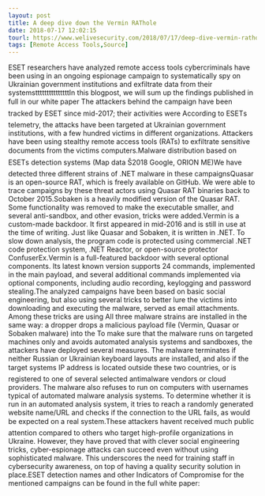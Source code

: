 ```yaml
---
layout: post
title: A deep dive down the Vermin RAThole
date: 2018-07-17 12:02:15
tourl: https://www.welivesecurity.com/2018/07/17/deep-dive-vermin-rathole/
tags: [Remote Access Tools,Source]
---
```

ESET researchers have analyzed remote access tools cybercriminals have been using in an ongoing espionage campaign to systematically spy on Ukrainian government institutions and exfiltrate data from their systemstttttttttttttttIn this blogpost, we will sum up the findings published in full in our white paper The attackers behind the campaign have been tracked by ESET since mid-2017; their activities were According to ESETs telemetry, the attacks have been targeted at Ukrainian government institutions, with a few hundred victims in different organizations. Attackers have been using stealthy remote access tools (RATs) to exfiltrate sensitive documents from the victims computers.Malware distribution based on ESETs detection systems (Map data Š2018 Google, ORION ME)We have detected three different strains of .NET malware in these campaignsQuasar is an open-source RAT, which is freely available on GitHub. We were able to trace campaigns by these threat actors using Quasar RAT binaries back to October 2015.Sobaken is a heavily modified version of the Quasar RAT. Some functionality was removed to make the executable smaller, and several anti-sandbox, and other evasion, tricks were added.Vermin is a custom-made backdoor. It first appeared in mid-2016 and is still in use at the time of writing. Just like Quasar and Sobaken, it is written in .NET. To slow down analysis, the program code is protected using commercial .NET code protection system, .NET Reactor, or open-source protector ConfuserEx.Vermin is a full-featured backdoor with several optional components. Its latest known version supports 24 commands, implemented in the main payload, and several additional commands implemented via optional components, including audio recording, keylogging and password stealing.The analyzed campaigns have been based on basic social engineering, but also using several tricks to better lure the victims into downloading and executing the malware, served as email attachments. Among these tricks are using All three malware strains are installed in the same way: a dropper drops a malicious payload file (Vermin, Quasar or Sobaken malware) into the To make sure that the malware runs on targeted machines only and avoids automated analysis systems and sandboxes, the attackers have deployed several measures. The malware terminates if neither Russian or Ukrainian keyboard layouts are installed, and also if the target systems IP address is located outside these two countries, or is registered to one of several selected antimalware vendors or cloud providers. The malware also refuses to run on computers with usernames typical of automated malware analysis systems. To determine whether it is run in an automated analysis system, it tries to reach a randomly generated website name/URL and checks if the connection to the URL fails, as would be expected on a real system.These attackers havent received much public attention compared to others who target high-profile organizations in Ukraine. However, they have proved that with clever social engineering tricks, cyber-espionage attacks can succeed even without using sophisticated malware. This underscores the need for training staff in cybersecurity awareness, on top of having a quality security solution in place.ESET detection names and other Indicators of Compromise for the mentioned campaigns can be found in the full white paper: 
